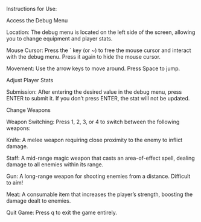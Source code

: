 Instructions for Use:

Access the Debug Menu

Location: The debug menu is located on the left side of the screen, allowing you to change equipment and player stats.

Mouse Cursor: Press the ` key (or ~) to free the mouse cursor and interact with the debug menu. Press it again to hide the mouse cursor.

Movement: Use the arrow keys to move around. Press Space to jump.

Adjust Player Stats

Submission: After entering the desired value in the debug menu, press ENTER to submit it. If you don’t press ENTER, the stat will not be updated.

Change Weapons

Weapon Switching: Press 1, 2, 3, or 4 to switch between the following weapons:

Knife: A melee weapon requiring close proximity to the enemy to inflict damage.

Staff: A mid-range magic weapon that casts an area-of-effect spell, dealing damage to all enemies within its range.

Gun: A long-range weapon for shooting enemies from a distance. Difficult to aim!

Meat: A consumable item that increases the player’s strength, boosting the damage dealt to enemies.


Quit Game: Press q to exit the game entirely.
